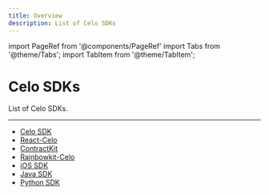 ```yaml
---
title: Overview
description: List of Celo SDKs
---
```


import PageRef from '@components/PageRef'
import Tabs from '@theme/Tabs';
import TabItem from '@theme/TabItem';

# Celo SDKs

List of Celo SDKs.

---

- [Celo SDK](https://celo-sdk-docs.readthedocs.io/en/latest/)
- [React-Celo](../react-celo/index.md)
- [ContractKit](../contractkit/index.md)
- [Rainbowkit-Celo](../rainbowkit-celo/index.md)
- [iOS SDK](https://github.com/heymateag/celoiossdk)
- [Java SDK](https://github.com/blaize-tech/celo-sdk-java)
- [Python SDK](https://github.com/blaize-tech/celo-sdk-py/)
